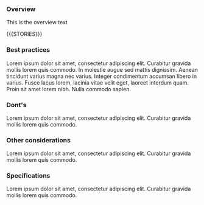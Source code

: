 ### Overview

This is the overview text

{{{STORIES}}}

### Best practices

Lorem ipsum dolor sit amet, consectetur adipiscing elit. Curabitur gravida mollis lorem quis commodo. In molestie augue sed mattis dignissim. Aenean tincidunt varius magna nec varius. Integer condimentum accumsan libero in varius. Fusce lacus lorem, lacinia vitae velit eget, laoreet interdum quam. Proin sit amet lorem nibh. Nulla commodo sapien.

### Dont's

Lorem ipsum dolor sit amet, consectetur adipiscing elit. Curabitur gravida mollis lorem quis commodo.

### Other considerations

Lorem ipsum dolor sit amet, consectetur adipiscing elit. Curabitur gravida mollis lorem quis commodo.

### Specifications

Lorem ipsum dolor sit amet, consectetur adipiscing elit. Curabitur gravida mollis lorem quis commodo.
